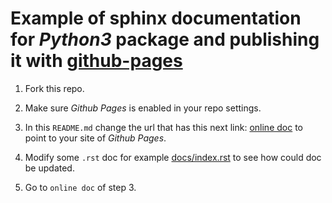 # Example of sphinx documentation for *Python3* package and publishing it with [github-pages](https://pages.github.com/)

1. Fork this repo.

2. Make sure *Github Pages* is enabled in your repo settings.

3. In this `README.md` change the url that has this next link: [online doc](https://palmoreck.github.io/example-python-package-and-sphinx-doc/) to point to your site of *Github Pages*.

4. Modify some `.rst` doc for example [docs/index.rst](docs/index.rst) to see how could doc be updated.

5. Go to `online doc` of step 3.
